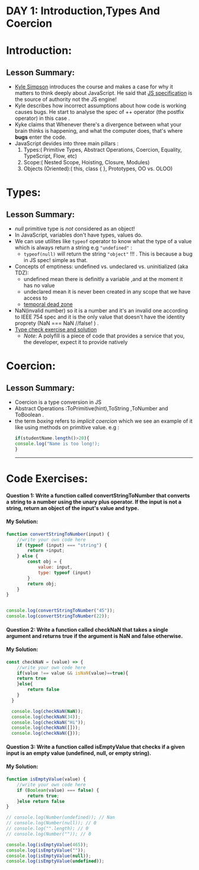 # DAY 1: Introduction,Types And Coercion
# Introduction:
## Lesson Summary:
* [Kyle Simpson](https://github.com/getify) introduces the course and makes a case for why it matters to think deeply about JavaScript. He said that [JS specification](https://262.ecma-international.org/9.0/#Title) is the source of authority not the JS engine!
* Kyle describes how incorrect assumptions about how code is working causes bugs. He start to analyse the spec of ++ operator (the postfix operator) in this case .
* Kyke claims that Whenever there's a divergence between what your brain thinks is happening, and what the computer does, that's where **bugs** enter the code.
* JavaScript devides into three main pillars :
  1. Types:( Primitive Types, Abstract Operations, Coercion, Equality, TypeScript, Flow, etc)
  2. Scope:( Nested Scope, Hoisting, Closure, Modules)
  3. Objects (Oriented):( this, class { }, Prototypes, OO vs. OLOO)

# Types:
## Lesson Summary:
* _null_ primitive type is _not_ considered as an object!
* In JavaScript, variables don't have types, values do.
* We can use utilites like ```typeof``` operator to know what the type of a value which is always return a string e.g ```"undefined"``` :
    * ```typeof(null)``` will return the string ```"object"``` !!! . This is because a bug in JS spec! simple as that.
* Concepts of emptiness:  undefined vs. undeclared vs. uninitialized (aka TDZ):
  * undefined mean there is definitly a variable ,and at the moment it has no value 
  * undeclared mean it is never been created in any scope that we have access to
  * [temporal dead zone](https://developer.mozilla.org/en-US/docs/Web/JavaScript/Reference/Statements/let#temporal_dead_zone_tdz)
* NaN(invalid number) so it is a number and it's an invalid one according to IEEE 754 spec and it is the only value that doesn't have the identity proprety (NaN === NaN //false! ) .
* [Type check exercise and solution](https://github.com/M-Alsuleibi/Mastering-JavaScript-in-20-Days/tree/main/Week%203/Object-is-exersice)
     - _Note_: A polyfill is a piece of code that provides a service that you, the developer, expect it to provide natively

# Coercion:
## Lesson Summary:
* Coercion is a type conversion in JS
* Abstract Operations :ToPrimitive(hint),ToString ,ToNumber and ToBoolean .
* the term _boxing_ refers to _implicit coercion_ which we see an example of it like using methods on primitive value. e.g :
  ```javascript
  if(studentName.length()>20){
  console.log("Name is too long!);
  }
  ```
   ---
# Code Exercises:
#### Question 1: Write a function called convertStringToNumber that converts a string to a number using the unary plus operator. If the input is not a string, return an object of the input's value and type.
#### My Solution:
```javascript
function convertStringToNumber(input) {
    //write your own code here
    if (typeof (input) === "string") {
        return +input;
    } else {
        const obj = {
            value: input,
            type: typeof (input)
        }
        return obj;
    }
}


console.log(convertStringToNumber("45"));
console.log(convertStringToNumber(22));
```
#### Question 2: Write a function called checkNaN that takes a single argument and returns true if the argument is NaN and false otherwise.
#### My Solution:
```javascript
const checkNaN = (value) => {
    //write your own code here
    if(value !== value && isNaN(value)==true){
    return true
    }else{
        return false
    }
  }

  console.log(checkNaN(NaN));
  console.log(checkNaN(34));
  console.log(checkNaN("Hi"));
  console.log(checkNaN([]));
  console.log(checkNaN({}));
```
#### Question 3: Write a function called isEmptyValue that checks if a given input is an empty value (undefined, null, or empty string).
#### My Solution:
```javascript
function isEmptyValue(value) {
    //write your own code here
    if (Boolean(value) === false) {
        return true;
    }else return false 
}

// console.log(Number(undefined)); // Nan
// console.log(Number(null)); // 0
// console.log("".length); // 0
// console.log(Number("")); // 0

console.log(isEmptyValue(465));
console.log(isEmptyValue(""));
console.log(isEmptyValue(null));
console.log(isEmptyValue(undefined)); 

```
